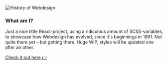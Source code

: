 ![History of Webdesign](https://res.cloudinary.com/dr24t0rw2/image/upload/v1656325944/history-preview_d4okms.png)

### What am I?

Just a nice little React-project, using a ridiculous amount of SCSS-variables, to showcase how Webdesign has evolved, since it's beginnings in 1991. Not quite there yet – but getting there. Huge WIP, styles will be updated one after an other.

[Check it out here 👉](https://history-of-webdesign-and-me.vercel.app/)

